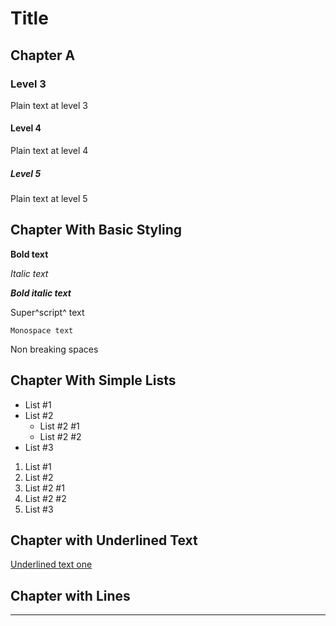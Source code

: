 # Title

## Chapter A

### Level 3

Plain text at level 3

#### Level 4

Plain text at level 4

##### Level 5

Plain text at level 5

## Chapter With Basic Styling

**Bold text**

*Italic text*

***Bold italic text***

Super^script^ text

`Monospace text`

Non&nbsp;breaking&nbsp;spaces

## Chapter With Simple Lists

* List #1
* List #2
  * List #2 #1
  * List #2 #2
* List #3

1. List #1
1. List #2
  1. List #2 #1
  1. List #2 #2
1. List #3

## Chapter with Underlined Text

<span style="text-decoration: underline"/>Underlined text one</span>

## Chapter with Lines

- - -
